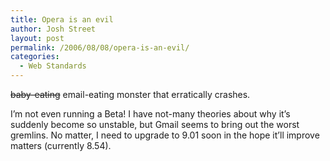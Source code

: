 ```yaml
---
title: Opera is an evil
author: Josh Street
layout: post
permalink: /2006/08/08/opera-is-an-evil/
categories:
  - Web Standards
---
```

<del>baby-eating</del> email-eating monster that erratically crashes.

I&#8217;m not even running a Beta! I have not-many theories about why it&#8217;s suddenly become so unstable, but Gmail seems to bring out the worst gremlins. No matter, I need to upgrade to 9.01 soon in the hope it&#8217;ll improve matters (currently 8.54).